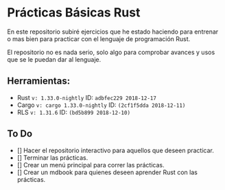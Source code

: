 # Prácticas Básicas Rust

En este repositorio subiré ejercicios que he estado haciendo para
entrenar o mas bien para practicar con el lenguaje de programación
Rust.

El repositorio no es nada serio, solo algo para comprobar avances y usos
que se le puedan dar al lenguaje.

## Herramientas:

* Rust `v: 1.33.0-nightly` ID: `adbfec229 2018-12-17`
* Cargo `v: cargo 1.33.0-nightly` ID: `(2cf1f5dda 2018-12-11)`
* RLS `v: 1.31.6` ID: `(bd5b899 2018-12-10)`

## To Do

- [] Hacer el repositorio interactivo para aquellos que deseen practicar.
- [] Terminar las prácticas.
- [] Crear un menú principal para correr las prácticas.
- [] Crear un mdbook para quienes deseen aprender Rust con las prácticas.